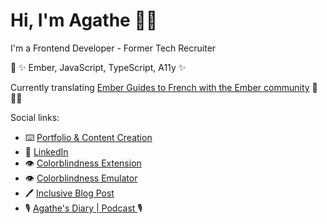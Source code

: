 # Hi, I'm Agathe 👩‍💻

I'm a Frontend Developer - Former Tech Recruiter

🧠 ✨ Ember, JavaScript, TypeScript, A11y ✨

Currently translating <a href='https://github.com/DazzlingFugu/ember-fr-guides-source'>Ember Guides to French with the Ember community</a> 🐹🇫🇷

Social links:
-  ⌨️ <a href='https://agathe-badia.netlify.app/'> Portfolio & Content Creation</a>
-  🤝 <a href='https://www.linkedin.com/in/agathe-badia/'> LinkedIn</a>
- 👁️ <a href='https://github.com/Agathebadia/colorblind-extension'>Colorblindness Extension</a>
- 👁️ <a href='https://colorblindness-emulator.netlify.app/'>Colorblindness Emulator</a>
- 🖊️ <a href='https://inclusive-blog-post.netlify.app/'> Inclusive Blog Post</a>
- 🎙️ <a href='https://www.buzzsprout.com/1248158'> Agathe's Diary | Podcast </a>🎙️ 
